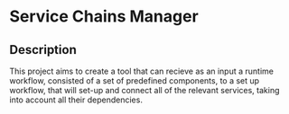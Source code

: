# Service Chains Manager

## Description
This project aims to create a tool that can recieve as an input a runtime workflow, consisted of a set of predefined components, to a set up workflow, that will set-up and connect all of the relevant services, taking into account all their dependencies.

